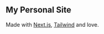 ## My Personal Site
Made with [Next.js](https://nextjs.org/), [Tailwind](https://tailwindcss.com/) and love.
